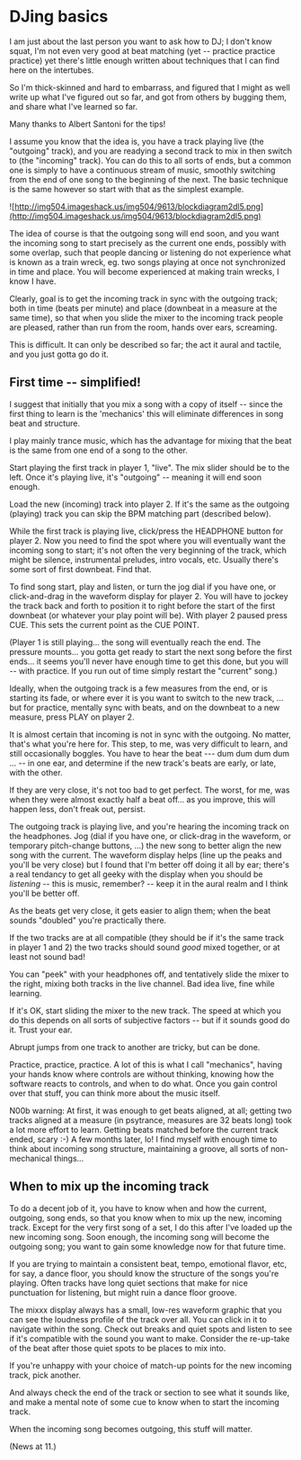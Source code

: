# DJing basics

I am just about the last person you want to ask how to DJ; I don't know
squat, I'm not even very good at beat matching (yet -- practice practice
practice) yet there's little enough written about techniques that I can
find here on the intertubes.

So I'm thick-skinned and hard to embarrass, and figured that I might as
well write up what I've figured out so far, and got from others by
bugging them, and share what I've learned so far.

Many thanks to Albert Santoni for the tips\!

I assume you know that the idea is, you have a track playing live (the
"outgoing" track), and you are readying a second track to mix in then
switch to (the "incoming" track). You can do this to all sorts of ends,
but a common one is simply to have a continuous stream of music,
smoothly switching from the end of one song to the beginning of the
next. The basic technique is the same however so start with that as the
simplest example.

![http://img504.imageshack.us/img504/9613/blockdiagram2dl5.png](http://img504.imageshack.us/img504/9613/blockdiagram2dl5.png)

The idea of course is that the outgoing song will end soon, and you want
the incoming song to start precisely as the current one ends, possibly
with some overlap, such that people dancing or listening do not
experience what is known as a train wreck, eg. two songs playing at once
not synchronized in time and place. You will become experienced at
making train wrecks, I know I have.

Clearly, goal is to get the incoming track in sync with the outgoing
track; both in time (beats per minute) and place (downbeat in a measure
at the same time), so that when you slide the mixer to the incoming
track people are pleased, rather than run from the room, hands over
ears, screaming.

This is difficult. It can only be described so far; the act it aural and
tactile, and you just gotta go do it.

## First time -- simplified\!

I suggest that initially that you mix a song with a copy of itself --
since the first thing to learn is the 'mechanics' this will eliminate
differences in song beat and structure.

I play mainly trance music, which has the advantage for mixing that the
beat is the same from one end of a song to the other.

Start playing the first track in player 1, "live". The mix slider should
be to the left. Once it's playing live, it's "outgoing" -- meaning it
will end soon enough.

Load the new (incoming) track into player 2. If it's the same as the
outgoing (playing) track you can skip the BPM matching part (described
below).

While the first track is playing live, click/press the HEADPHONE button
for player 2. Now you need to find the spot where you will eventually
want the incoming song to start; it's not often the very beginning of
the track, which might be silence, instrumental preludes, intro vocals,
etc. Usually there's some sort of first downbeat. Find that.

To find song start, play and listen, or turn the jog dial if you have
one, or click-and-drag in the waveform display for player 2. You will
have to jockey the track back and forth to position it to right before
the start of the first downbeat (or whatever your play point will be).
With player 2 paused press CUE. This sets the current point as the CUE
POINT.

(Player 1 is still playing... the song will eventually reach the end.
The pressure mounts... you gotta get ready to start the next song before
the first ends... it seems you'll never have enough time to get this
done, but you will -- with practice. If you run out of time simply
restart the "current" song.)

Ideally, when the outgoing track is a few measures from the end, or is
starting its fade, or where ever it is you want to switch to the new
track, ... but for practice, mentally sync with beats, and on the
downbeat to a new measure, press PLAY on player 2.

It is almost certain that incoming is not in sync with the outgoing. No
matter, that's what you're here for. This step, to me, was very
difficult to learn, and still occasionally boggles. You have to hear the
beat --- dum dum dum dum ... -- in one ear, and determine if the new
track's beats are early, or late, with the other.

If they are very close, it's not too bad to get perfect. The worst, for
me, was when they were almost exactly half a beat off... as you improve,
this will happen less, don't freak out, persist.

The outgoing track is playing live, and you're hearing the incoming
track on the headphones. Jog (dial if you have one, or click-drag in the
waveform, or temporary pitch-change buttons, ...) the new song to better
align the new song with the current. The waveform display helps (line up
the peaks and you'll be very close) but I found that I'm better off
doing it all by ear; there's a real tendancy to get all geeky with the
display when you should be *listening* -- this is music, remember? --
keep it in the aural realm and I think you'll be better off.

As the beats get very close, it gets easier to align them; when the beat
sounds "doubled" you're practically there.

If the two tracks are at all compatible (they should be if it's the same
track in player 1 and 2) the two tracks should sound *good* mixed
together, or at least not sound bad\!

You can "peek" with your headphones off, and tentatively slide the mixer
to the right, mixing both tracks in the live channel. Bad idea live,
fine while learning.

If it's OK, start sliding the mixer to the new track. The speed at which
you do this depends on all sorts of subjective factors -- but if it
sounds good do it. Trust your ear.

Abrupt jumps from one track to another are tricky, but can be done.

Practice, practice, practice. A lot of this is what I call "mechanics",
having your hands know where controls are without thinking, knowing how
the software reacts to controls, and when to do what. Once you gain
control over that stuff, you can think more about the music itself.

N00b warning: At first, it was enough to get beats aligned, at all;
getting two tracks aligned at a measure (in psytrance, measures are 32
beats long) took a lot more effort to learn. Getting beats matched
before the current track ended, scary :-) A few months later, lo\! I
find myself with enough time to think about incoming song structure,
maintaining a groove, all sorts of non-mechanical things...

## When to mix up the incoming track

To do a decent job of it, you have to know when and how the current,
outgoing, song ends, so that you know when to mix up the new, incoming
track. Except for the very first song of a set, I do this after I've
loaded up the new incoming song. Soon enough, the incoming song will
become the outgoing song; you want to gain some knowledge now for that
future time.

If you are trying to maintain a consistent beat, tempo, emotional
flavor, etc, for say, a dance floor, you should know the structure of
the songs you're playing. Often tracks have long quiet sections that
make for nice punctuation for listening, but might ruin a dance floor
groove.

The mixxx display always has a small, low-res waveform graphic that you
can see the loudness profile of the track over all. You can click in it
to navigate within the song. Check out breaks and quiet spots and listen
to see if it's compatible with the sound you want to make. Consider the
re-up-take of the beat after those quiet spots to be places to mix into.

If you're unhappy with your choice of match-up points for the new
incoming track, pick another.

And always check the end of the track or section to see what it sounds
like, and make a mental note of some cue to know when to start the
incoming track.

When the incoming song becomes outgoing, this stuff will matter.

(News at 11.)
